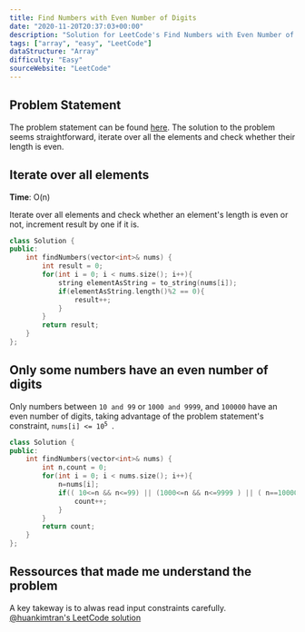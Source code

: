 ```yaml
---
title: Find Numbers with Even Number of Digits
date: "2020-11-20T20:37:03+00:00"
description: "Solution for LeetCode's Find Numbers with Even Number of Digits."
tags: ["array", "easy", "LeetCode"]
dataStructure: "Array"
difficulty: "Easy"
sourceWebsite: "LeetCode"
---
```


## Problem Statement

The problem statement can be found [here](https://leetcode.com/problems/find-numbers-with-even-number-of-digits/).
The solution to the problem seems straightforward, iterate over all the elements and check whether their length is even.

## Iterate over all elements

**Time**: O(n) <br>

Iterate over all elements and check whether an element's length is even or not, increment result by one if it is.

```cpp
class Solution {
public:
    int findNumbers(vector<int>& nums) {
        int result = 0;
        for(int i = 0; i < nums.size(); i++){
            string elementAsString = to_string(nums[i]);
            if(elementAsString.length()%2 == 0){
                result++;
            }
        }
        return result;
    }
};
```

## Only some numbers have an even number of digits

Only numbers between `10 and 99` or `1000 and 9999`, and `100000` have an even number of digits, taking advantage of the problem statement's constraint, <code>nums[i] <= 10<sup>5</sup> </code>.

```cpp
class Solution {
public:
    int findNumbers(vector<int>& nums) {
        int n,count = 0;
        for(int i = 0; i < nums.size(); i++){
            n=nums[i];
            if(( 10<=n && n<=99) || (1000<=n && n<=9999 ) || ( n==100000 )){
                count++;
            }
        }
        return count;
    }
};
```

## Ressources that made me understand the problem

A key takeway is to alwas read input constraints carefully. <br>
[@huankimtran's LeetCode solution](https://leetcode.com/problems/find-numbers-with-even-number-of-digits/discuss/461680/C%2B%2B-solution-100-runtime)
